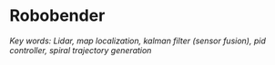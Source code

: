 # Robobender

*Key words: Lidar, map localization, kalman filter (sensor fusion), pid controller, spiral trajectory generation*

